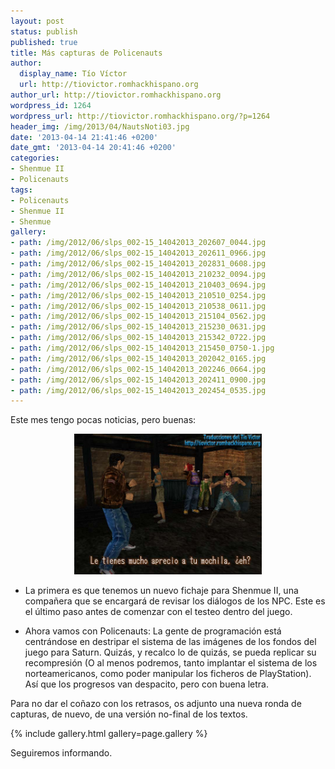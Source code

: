 ```yaml
---
layout: post
status: publish
published: true
title: Más capturas de Policenauts
author:
  display_name: Tío Víctor
  url: http://tiovictor.romhackhispano.org
author_url: http://tiovictor.romhackhispano.org
wordpress_id: 1264
wordpress_url: http://tiovictor.romhackhispano.org/?p=1264
header_img: /img/2013/04/NautsNoti03.jpg
date: '2013-04-14 21:41:46 +0200'
date_gmt: '2013-04-14 20:41:46 +0200'
categories:
- Shenmue II
- Policenauts
tags:
- Policenauts
- Shenmue II
- Shenmue
gallery:
- path: /img/2012/06/slps_002-15_14042013_202607_0044.jpg
- path: /img/2012/06/slps_002-15_14042013_202611_0966.jpg
- path: /img/2012/06/slps_002-15_14042013_202831_0608.jpg
- path: /img/2012/06/slps_002-15_14042013_210232_0094.jpg
- path: /img/2012/06/slps_002-15_14042013_210403_0694.jpg
- path: /img/2012/06/slps_002-15_14042013_210510_0254.jpg
- path: /img/2012/06/slps_002-15_14042013_210538_0611.jpg
- path: /img/2012/06/slps_002-15_14042013_215104_0562.jpg
- path: /img/2012/06/slps_002-15_14042013_215230_0631.jpg
- path: /img/2012/06/slps_002-15_14042013_215342_0722.jpg
- path: /img/2012/06/slps_002-15_14042013_215450_0750-1.jpg
- path: /img/2012/06/slps_002-15_14042013_202042_0165.jpg
- path: /img/2012/06/slps_002-15_14042013_202246_0664.jpg
- path: /img/2012/06/slps_002-15_14042013_202411_0900.jpg
- path: /img/2012/06/slps_002-15_14042013_202454_0535.jpg
---
```

Este mes tengo pocas noticias, pero buenas:

<center><img src="/img/2012/03/S2-20121207-07.jpg" width="300" height="225" /></center>

- La primera es que tenemos un nuevo fichaje para Shenmue II, una compañera que 
se encargará de revisar los diálogos de los NPC. Este es el último paso antes de 
comenzar con el testeo dentro del juego.

- Ahora vamos con Policenauts: La gente de programación está centrándose en 
destripar el sistema de las imágenes de los fondos del juego para Saturn. Quizás, 
y recalco lo de quizás, se pueda replicar su recompresión (O al menos podremos, 
tanto implantar el sistema de los norteamericanos, como poder manipular los ficheros 
de PlayStation). Así que los progresos van despacito, pero con buena letra.

Para no dar el coñazo con los retrasos, os adjunto una nueva ronda de capturas, de nuevo, 
de una versión no-final de los textos.

{% include gallery.html gallery=page.gallery %}

Seguiremos informando.
